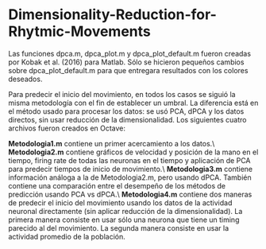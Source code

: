 # Dimensionality-Reduction-for-Rhytmic-Movements

Las funciones dpca.m, dpca_plot.m y dpca_plot_default.m fueron creadas por Kobak et al. (2016) para Matlab.
Sólo se hicieron pequeños cambios sobre dpca_plot_default.m para que entregara resultados con los colores deseados.

Para predecir el inicio del movimiento, en todos los casos se siguió la misma metodología con el fin de establecer un umbral. La diferencia está en el método usado para procesar los datos: se usó PCA, dPCA y los datos directos, sin usar reducción de la dimensionalidad. Los siguientes cuatro archivos fueron creados en Octave:

**Metodologia1.m** contiene un primer acercamiento a los datos.\\
**Metodologia2.m** contiene gráficos de velocidad y posición de la mano en el tiempo, firing rate de todas las neuronas en el tiempo y aplicación de PCA para predecir tiempos de inicio de movimiento.\\
**Metodologia3.m** contiene información análoga a la de Metodologia2.m, pero usando dPCA. También contiene una comparación entre el desempeño de los métodos de predicción usando PCA vs dPCA.\\
**Metodologia4.m** contiene dos maneras de predecir el inicio del movimiento usando los datos de la actividad neuronal directamente (sin aplicar reducción de la dimensionalidad). La primera manera consiste en usar sólo una neurona que tiene un timing parecido al del movimiento. La segunda manera consiste en usar la actividad promedio de la población.
